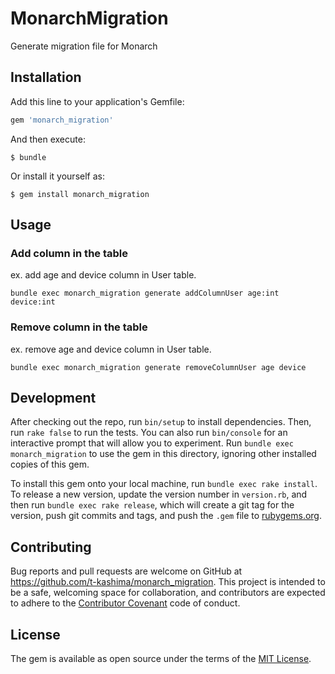 # MonarchMigration

Generate migration file for Monarch

## Installation

Add this line to your application's Gemfile:

```ruby
gem 'monarch_migration'
```

And then execute:

    $ bundle

Or install it yourself as:

    $ gem install monarch_migration

## Usage

### Add column in the table

ex. add age and device column in User table.

```
bundle exec monarch_migration generate addColumnUser age:int device:int
```

### Remove column in the table

ex. remove age and device column in User table.

```
bundle exec monarch_migration generate removeColumnUser age device
```

## Development

After checking out the repo, run `bin/setup` to install dependencies. Then, run `rake false` to run the tests. You can also run `bin/console` for an interactive prompt that will allow you to experiment. Run `bundle exec monarch_migration` to use the gem in this directory, ignoring other installed copies of this gem.

To install this gem onto your local machine, run `bundle exec rake install`. To release a new version, update the version number in `version.rb`, and then run `bundle exec rake release`, which will create a git tag for the version, push git commits and tags, and push the `.gem` file to [rubygems.org](https://rubygems.org).

## Contributing

Bug reports and pull requests are welcome on GitHub at https://github.com/t-kashima/monarch_migration. This project is intended to be a safe, welcoming space for collaboration, and contributors are expected to adhere to the [Contributor Covenant](contributor-covenant.org) code of conduct.


## License

The gem is available as open source under the terms of the [MIT License](http://opensource.org/licenses/MIT).

